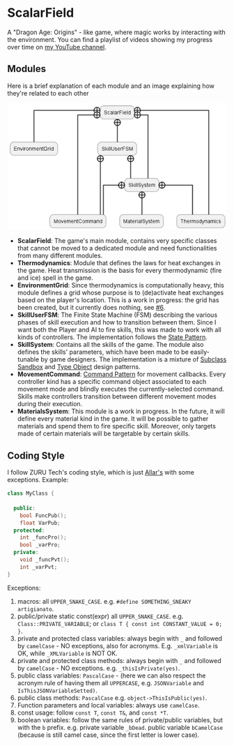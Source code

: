 # ScalarField
A "Dragon Age: Origins" - like game, where magic works by interacting with the environment. You can find a playlist of videos showing my progress over time on [my YouTube channel](https://www.youtube.com/playlist?list=PLerNkl_bon8TyPWhDtxs6CzJtjON4_Fit).

## Modules
Here is a brief explanation of each module and an image explaining how they're related to each other

![modules](Documentation/modules.png)

- **ScalarField**: The game's main module, contains very specific classes that cannot be moved to a dedicated module and need functionalities from many different modules.
- **Thermodynamics**: Module that defines the laws for heat exchanges in the game. Heat transmission is the basis for every thermodynamic (fire and ice) spell in the game.
- **EnvironmentGrid**: Since thermodynamics is computationally heavy, this module defines a grid whose purpose is to (de)activate heat exchanges based on the player's location. This is a work in progress: the grid has been created, but it currently does nothing, see [#6](https://github.com/PedrelliLuca/ScalarField/issues/6).
- **SkillUserFSM**: The Finite State Machine (FSM) describing the various phases of skill execution and how to transition between them. Since I want both the Player and AI to fire skills, this was made to work with all kinds of controllers. The implementation follows the [State Pattern](https://gameprogrammingpatterns.com/state.html).
- **SkillSystem**: Contains all the skills of the game. The module also defines the skills' parameters, which have been made to be easily-tunable by game designers. The implementation is a mixture of [Subclass Sandbox](https://gameprogrammingpatterns.com/subclass-sandbox.html) and [Type Object](https://gameprogrammingpatterns.com/type-object.html) design patterns.
- **MovementCommand**: [Command Pattern](https://gameprogrammingpatterns.com/command.html) for movement callbacks. Every controller kind has a specific command object associated to each movement mode and blindly executes the currently-selected command. Skills make controllers transition between different movement modes during their execution.
- **MaterialsSystem**: This module is a work in progress. In the future, it will define every material kind in the game. It will be possible to gather materials and spend them to fire specific skill. Moreover, only targets made of certain materials will be targetable by certain skills.

## Coding Style
I follow ZURU Tech's coding style, which is just [Allar's](https://github.com/Allar/ue4-style-guide#table-of-contents) with some exceptions. Example:
```cpp
class MyClass {

  public:
    bool FuncPub();
    float VarPub;
  protected:
    int _funcPro();
    bool _varPro;
  private:
    void _funcPvt();
    int _varPvt;
}
```
Exceptions:
1. macros: all `UPPER_SNAKE_CASE`. e.g. `#define SOMETHING_SNEAKY artigianato`.
2. public/private static const(expr) all `UPPER_SNAKE_CASE`. e.g. `Class::PRIVATE_VARIABLE`; or `class T { const int CONSTANT_VALUE = 0; }`.
3. private and protected class variables: always begin with `_` and followed by `camelCase` - NO exceptions, also for acronyms. E.g. `_xmlVariable` is OK, while `_XMLVariable` is NOT OK.
4. private and protected class methods: always begin with `_` and followed by `camelCase` - NO exceptions. e.g. `_thisIsPrivate(yes)`.
5. public class variables: `PascalCase` - (here we can also respect the acronym rule of having them all `UPPERCASE`, e.g. `JSONVariable` and `IsThisJSONVariableSetted)`.
6. public class methods: `PascalCase` e.g. `object->ThisIsPublic(yes)`.
7. Function parameters and local variables: always use `camelCase`.
8. const usage: follow `const T`, `const T&`, and `const *T`.
9. boolean variables: follow the same rules of private/public variables, but with the `b` prefix. e.g. private variable `_bDead`. public variable `bCamelCase` (because is still camel case, since the first letter is lower case).
